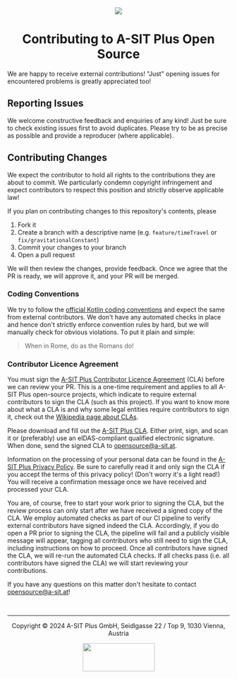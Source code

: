 <div align="center">
<img src="https://github.com/user-attachments/assets/13750466-7d65-492f-9250-420da5467d2d">

# Contributing to A-SIT Plus Open Source

</div>

We are happy to receive external contributions!
"Just" opening issues for encountered problems is greatly appreciated too!

## Reporting Issues

We welcome constructive feedback and enquiries of any kind! Just be sure to check existing issues first to avoid duplicates.
Please try to be as precise as possible and provide a reproducer (where applicable).

## Contributing Changes

We expect the contributor to hold all rights to the contributions they are about to commit.
We particularly condemn copyright infringement and expect contributors to respect this position and strictly observe applicable law!

If you plan on contributing changes to this repository's contents, please

1. Fork it
2. Create a branch with a descriptive name (e.g. `feature/timeTravel` or `fix/gravitationalConstant`)
3. Commit your changes to your branch
4. Open a pull request

We will then review the changes, provide feedback.
Once we agree that the PR is ready, we will approve it, and your PR will be merged.

### Coding Conventions

We try to follow the [official Kotlin coding conventions](https://kotlinlang.org/docs/coding-conventions.html) and expect the same from external contributors.
We don't have any automated checks in place and hence don't strictly enforce convention rules by hard, but we will manually check for obvious violations.
To put it plain and simple:

> When in Rome, do as the Romans do!

### Contributor Licence Agreement

You must sign the [A-SIT Plus Contributor Licence Agreement](https://a-sit-plus.github.io/ASP_CLA.pdf) (CLA) before we can review your PR.
This is a one-time requirement and applies to all A-SIT Plus open-source projects, which indicate to require external contributors to sign the CLA (such as this project).
If you want to know more about what a CLA is and why some legal entities require contributors to sign it, check out the [Wikipedia page about CLAs](https://en.wikipedia.org/wiki/Contributor_License_Agreement).

Please download and fill out the [A-SIT Plus CLA](https://a-sit-plus.github.io/ASP_CLA.pdf).
Either print, sign, and scan it or (preferably) use an eIDAS-compliant qualified electronic signature.
When done, send the signed CLA to opensource@a-sit.at.

Information on the processing of your personal data can be found in the [A-SIT Plus Privacy Policy](https://a-sit-plus.github.io/ASP_Privacy.pdf).
Be sure to carefully read it and only sign the CLA if you accept the terms of this privacy policy! (Don't worry it's a light read!)
You will receive a confirmation message once we have received and processed your CLA.

You are, of course, free to start your work prior to signing the CLA, but the review process can only start after we have received a signed copy of the CLA.
We employ automated checks as part of our CI pipeline to verify external contributors have signed indeed the CLA.
Accordingly, if you do open a PR prior to signing the CLA, the pipeline will fail and a publicly visible message will appear, tagging all contributors who still need to sign the CLA, including instructions on how to proceed.
Once all contributors have signed the CLA, we will re-run the automated CLA checks.
If all checks pass (i.e. all contributors have signed the CLA) we will start reviewing your contributions.

If you have any questions on this matter don't hesitate to contact opensource@a-sit.at!

<br>

<hr>
<div align="center">

Copyright &copy; 2024 A-SIT Plus GmbH, Seidlgasse 22 / Top 9, 1030 Vienna, Austria

<img src="https://a-sit-plus.github.io/logo_kurzertext.svg" width="163" height="64">

</div>
